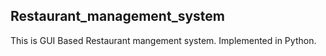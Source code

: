 ## Restaurant_management_system
This is GUI Based Restaurant mangement system.
Implemented in Python.

